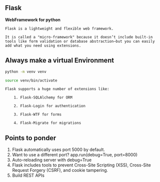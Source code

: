 ## Flask
**WebFramework for python**
```
Flask is a lightweight and flexible web framework.

It is called a "micro-framework" because it doesn’t include built-in tools like form validation or database abstraction—but you can easily add what you need using extensions.

```

## Always make a virtual Environment
```bash
python -m venv venv
```
```bash
source venv/bin/activate
```


```
Flask supports a huge number of extensions like:

    1. Flask-SQLAlchemy for ORM

    2. Flask-Login for authentication

    3. Flask-WTF for forms

    4. Flask-Migrate for migrations

```





## Points to ponder

1.  Flask automatically uses port 5000 by default.
2. Want to use a different port? 
    app.run(debug=True, port=8000)
3. Auto-reloading server with debug=True
4. Flask includes tools to prevent Cross-Site Scripting (XSS), Cross-Site Request Forgery (CSRF), and cookie tampering.
5. Build REST APIs
